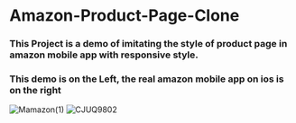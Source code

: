 # Amazon-Product-Page-Clone
### This Project is a demo of imitating the style of product page in amazon mobile app with responsive style.
### This demo is on the Left, the real amazon mobile app on ios is on the right
![Mamazon(1)](https://user-images.githubusercontent.com/65136114/234738937-74dc28e9-e304-4f18-a772-91e0f2c06280.gif)
![CJUQ9802](https://user-images.githubusercontent.com/65136114/234740042-0867d8ce-7fb7-44e3-8bc7-37c555ac25d4.gif)
